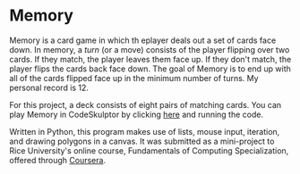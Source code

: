 # Memory

Memory is a card game in which th eplayer deals out a set of cards face down. In memory, a *turn* (or a move) consists of the player flipping over two cards. If they match, the player leaves them face up. If they don't match, the player flips the cards back face down. The goal of Memory is to end up with all of the cards flipped face up in the minimum number of turns. My personal record is 12.

For this project, a deck consists of eight pairs of matching cards. You can play Memory in CodeSkulptor by clicking [here](http://www.codeskulptor.org/#user41_7lBt0HiULf_7.py) and running the code.

Written in Python, this program makes use of lists, mouse input, iteration, and drawing polygons in a canvas. It was submitted as a mini-project to Rice University's online course, Fundamentals of Computing Specialization, offered through [Coursera](https://www.coursera.org/specializations/fundamentalscomputing2).